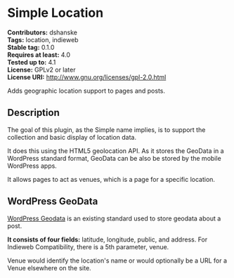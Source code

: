 # Simple Location #
**Contributors:** dshanske  
**Tags:** location, indieweb  
**Stable tag:** 0.1.0  
**Requires at least:** 4.0  
**Tested up to:** 4.1  
**License:** GPLv2 or later  
**License URI:** http://www.gnu.org/licenses/gpl-2.0.html  

Adds geographic location support to pages and posts.

## Description ##

The goal of this plugin, as the Simple name implies, is to support the 
collection and basic display of location data. 

It does this using the HTML5 geolocation API. As it stores the GeoData in a 
WordPress standard format, GeoData can be also be stored by the mobile 
WordPress apps.

It allows pages to act as venues, which is a page for a specific location.

## WordPress GeoData ##

[WordPress Geodata](http://codex.wordpress.org/Geodata) is an existing standard
used to store geodata about a post.

**It consists of four fields:** latitude, longitude, public, and address. For   
Indieweb Compatibility, there is a 5th parameter, venue.

Venue would identify the location's name or would optionally be a URL for a 
Venue elsewhere on the site.
